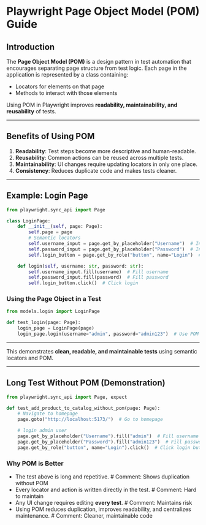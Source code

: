 # Playwright Page Object Model (POM) Guide

## Introduction

The **Page Object Model (POM)** is a design pattern in test automation that encourages separating page structure from test logic. Each page in the application is represented by a class containing:
- Locators for elements on that page
- Methods to interact with those elements

Using POM in Playwright improves **readability, maintainability, and reusability** of tests.

---

## Benefits of Using POM

1. **Readability**: Test steps become more descriptive and human-readable.
2. **Reusability**: Common actions can be reused across multiple tests.
3. **Maintainability**: UI changes require updating locators in only one place.
4. **Consistency**: Reduces duplicate code and makes tests cleaner.

---

## Example: Login Page

```python
from playwright.sync_api import Page

class LoginPage:
    def __init__(self, page: Page):
        self.page = page
        # Semantic locators
        self.username_input = page.get_by_placeholder("Username")  # Input field for username
        self.password_input = page.get_by_placeholder("Password")  # Input field for password
        self.login_button = page.get_by_role("button", name="Login")  # Login button

    def login(self, username: str, password: str):
        self.username_input.fill(username)  # Fill username
        self.password_input.fill(password)  # Fill password
        self.login_button.click()  # Click login
```

### Using the Page Object in a Test

```python
from models.login import LoginPage

def test_login(page: Page):
    login_page = LoginPage(page)
    login_page.login(username="admin", password="admin123")  # Use POM method
```

---

This demonstrates **clean, readable, and maintainable tests** using semantic locators and POM.

---

## Long Test Without POM (Demonstration)

```python
from playwright.sync_api import Page, expect

def test_add_product_to_catalog_without_pom(page: Page):
    # Navigate to homepage
    page.goto("http://localhost:5173/")  # Go to homepage

    # login admin user
    page.get_by_placeholder("Username").fill("admin")  # Fill username
    page.get_by_placeholder("Password").fill("admin123")  # Fill password
    page.get_by_role("button", name="Login").click()  # Click login button

```

### Why POM is Better

- The test above is long and repetitive.  # Comment: Shows duplication without POM
- Every locator and action is written directly in the test.  # Comment: Hard to maintain
- Any UI change requires editing **every test**.  # Comment: Maintains risk
- Using POM reduces duplication, improves readability, and centralizes maintenance.  # Comment: Cleaner, maintainable code


